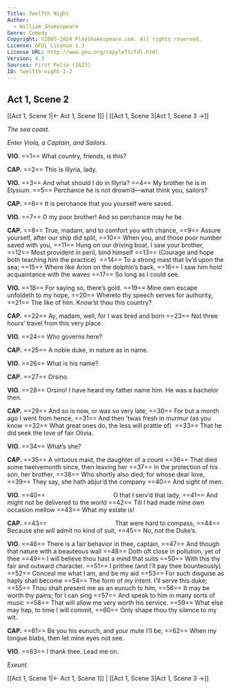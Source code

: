 ```yaml
---
Title: Twelfth Night
Author: 
  - William Shakespeare
Genre: Comedy
Copyright: ©2005-2024 PlayShakespeare.com. All rights reserved.
License: GFDL License 1.3
License URL: http://www.gnu.org/copyleft/fdl.html
Version: 4.3
Sources: First Folio (1623)
ID: twelfth-night-1-2
---
```


## Act 1, Scene 2
[[Act 1, Scene 1|← Act 1, Scene 1]] | [[Act 1, Scene 3|Act 1, Scene 3 →]]

*The sea coast.*

*Enter Viola, a Captain, and Sailors.*

**VIO.**
==1== What country, friends, is this?

**CAP.**
==2== This is Illyria, lady.

**VIO.**
==3== And what should I do in Illyria?
==4== My brother he is in Elysium.
==5== Perchance he is not drown’d—what think you, sailors?

**CAP.**
==6== It is perchance that you yourself were saved.

**VIO.**
==7== O my poor brother! And so perchance may he be.

**CAP.**
==8== True, madam, and to comfort you with chance,
==9== Assure yourself, after our ship did split,
==10== When you, and those poor number saved with you,
==11== Hung on our driving boat, I saw your brother,
==12== Most provident in peril, bind himself
==13== (Courage and hope both teaching him the practice) 
==14== To a strong mast that liv’d upon the sea;
==15== Where like Arion on the dolphin’s back,
==16== I saw him hold acquaintance with the waves
==17== So long as I could see.

**VIO.**
==18== For saying so, there’s gold.
==19== Mine own escape unfoldeth to my hope,
==20== Whereto thy speech serves for authority,
==21== The like of him. Know’st thou this country?

**CAP.**
==22== Ay, madam, well, for I was bred and born
==23== Not three hours’ travel from this very place.

**VIO.**
==24== Who governs here?

**CAP.**
==25== A noble duke, in nature as in name.

**VIO.**
==26== What is his name?

**CAP.**
==27== Orsino.

**VIO.**
==28== Orsino! I have heard my father name him. He was a bachelor then.

**CAP.**
==29== And so is now, or was so very late;
==30== For but a month ago I went from hence,
==31== And then ’twas fresh in murmur (as you know
==32== What great ones do, the less will prattle of) 
==33== That he did seek the love of fair Olivia.

**VIO.**
==34== What’s she?

**CAP.**
==35== A virtuous maid, the daughter of a count
==36== That died some twelvemonth since, then leaving her
==37== In the protection of his son, her brother,
==38== Who shortly also died; for whose dear love,
==39== They say, she hath abjur’d the company
==40== And sight of men.

**VIO.**
==40==            O that I serv’d that lady,
==41== And might not be delivered to the world
==42== Till I had made mine own occasion mellow
==43== What my estate is!

**CAP.**
==43==            That were hard to compass,
==44== Because she will admit no kind of suit,
==45== No, not the Duke’s.

**VIO.**
==46== There is a fair behavior in thee, captain,
==47== And though that nature with a beauteous wall
==48== Doth oft close in pollution, yet of thee
==49== I will believe thou hast a mind that suits
==50== With this thy fair and outward character.
==51== I prithee (and I’ll pay thee bounteously) 
==52== Conceal me what I am, and be my aid
==53== For such disguise as haply shall become
==54== The form of my intent. I’ll serve this duke;
==55== Thou shalt present me as an eunuch to him,
==56== It may be worth thy pains; for I can sing
==57== And speak to him in many sorts of music
==58== That will allow me very worth his service.
==59== What else may hap, to time I will commit,
==60== Only shape thou thy silence to my wit.

**CAP.**
==61== Be you his eunuch, and your mute I’ll be;
==62== When my tongue blabs, then let mine eyes not see.

**VIO.**
==63== I thank thee. Lead me on.

*Exeunt.*

[[Act 1, Scene 1|← Act 1, Scene 1]] | [[Act 1, Scene 3|Act 1, Scene 3 →]]